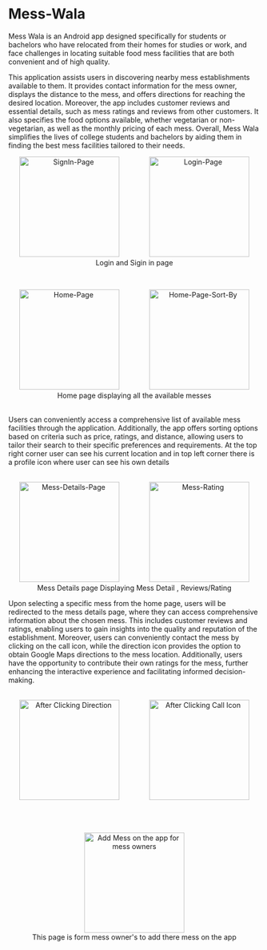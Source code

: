 # Mess-Wala
Mess Wala is an Android app designed specifically for students or bachelors who have relocated from their homes for studies or work, and face challenges in locating suitable food mess facilities that are both convenient and of high quality.

This application assists users in discovering nearby mess establishments available to them. It provides contact information for the mess owner, displays the distance to the mess, and offers directions for reaching the desired location. Moreover, the app includes customer reviews and essential details, such as mess ratings and reviews from other customers. It also specifies the food options available, whether vegetarian or non-vegetarian, as well as the monthly pricing of each mess. Overall, Mess Wala simplifies the lives of college students and bachelors by aiding them in finding the best mess facilities tailored to their needs.

<p align="center">
  
  <img src="https://github.com/attadeep28/Mess-Wala/assets/92106565/938e0e40-b5f0-4d04-aa0e-00c21ff69624" alt="SignIn-Page" width="200">
&nbsp; &nbsp; &nbsp; &nbsp; &nbsp; &nbsp; &nbsp; 
<img src="https://github.com/attadeep28/Mess-Wala/assets/92106565/df52b843-5e33-4749-9d83-163e56f22216" alt="Login-Page" width="200">
  <br>
  Login and Sigin in page
</p>
<br>
<p align="center">
<img src="https://github.com/attadeep28/Mess-Wala/assets/92106565/65e6ada0-76a8-4e2e-9139-8bce820190a6" alt="Home-Page" width="200">
  &nbsp; &nbsp; &nbsp; &nbsp; &nbsp; &nbsp; &nbsp; 
<img src="https://github.com/attadeep28/Mess-Wala/assets/92106565/299d8c87-1e55-4f36-9c0d-6eba7ee06853" alt="Home-Page-Sort-By" width="200">
   <br>
  Home page displaying all the available messes
</p>
<br>
Users can conveniently access a comprehensive list of available mess facilities through the application. Additionally, the app offers sorting options based on criteria such as price, ratings, and distance, allowing users to tailor their search to their specific preferences and requirements. At the top right corner user can see his current location and in top left corner there is a profile icon where user can see his own details
<br><br>
<p align="center">
<img src="https://github.com/attadeep28/Mess-Wala/assets/92106565/633b3a88-30d3-46e5-8080-4c210f4fc216" alt="Mess-Details-Page" width="200">
   &nbsp; &nbsp; &nbsp; &nbsp; &nbsp; &nbsp; &nbsp; 
<img src="https://github.com/attadeep28/Mess-Wala/assets/92106565/233444cf-b522-4e1f-8b6d-6ce57191b2b5" alt="Mess-Rating" width="200">
  <br> Mess Details page Displaying Mess Detail , Reviews/Rating
</p>
 Upon selecting a specific mess from the home page, users will be redirected to the mess details page, where they can access comprehensive information about the chosen mess. This includes customer reviews and ratings, enabling users to gain insights into the quality and reputation of the establishment. Moreover, users can conveniently contact the mess by clicking on the call icon, while the direction icon provides the option to obtain Google Maps directions to the mess location. Additionally, users have the opportunity to contribute their own ratings for the mess, further enhancing the interactive experience and facilitating informed decision-making.
 <br><br>
 <p align="center">
<img src="https://github.com/attadeep28/Mess-Wala/assets/92106565/dbff0e99-c78e-4cf5-8752-f528167cd159" alt="After Clicking Direction" width="200">
  &nbsp; &nbsp; &nbsp; &nbsp; &nbsp; &nbsp; &nbsp; 
<img src="https://github.com/attadeep28/Mess-Wala/assets/92106565/f39b2aef-a032-4e92-b259-ff1ab82a2292" alt="After Clicking Call Icon" width="200">
  </p>
  
  <br>
  <br>
  <p align="center">
<img src="https://github.com/attadeep28/Mess-Wala/assets/92106565/ffc9b7fd-740b-448f-831c-9c10483230c0" alt="Add Mess on the app for mess owners" width="200">
  <br>
  This page is form mess owner's to add there mess on the app
</p>
